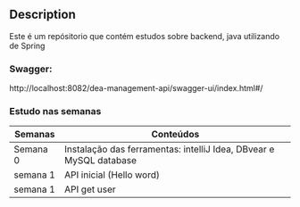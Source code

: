 ## Description

Este é um repósitorio que contém estudos sobre backend, java utilizando de Spring

### Swagger:

http://localhost:8082/dea-management-api/swagger-ui/index.html#/

### Estudo nas semanas 


| Semanas      | Conteúdos |
| ----------- | ----------- |
| Semana 0      | Instalação das ferramentas: intelliJ Idea, DBvear e MySQL database       |
| semana 1   | API inicial (Hello word)        |
| semana 1   | API get user      |
